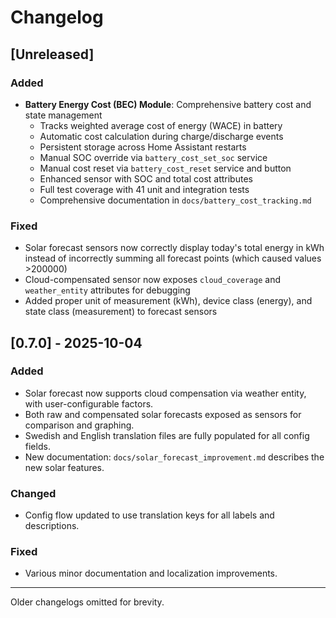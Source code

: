 # Changelog

## [Unreleased]
### Added
- **Battery Energy Cost (BEC) Module**: Comprehensive battery cost and state management
  - Tracks weighted average cost of energy (WACE) in battery
  - Automatic cost calculation during charge/discharge events
  - Persistent storage across Home Assistant restarts
  - Manual SOC override via `battery_cost_set_soc` service
  - Manual cost reset via `battery_cost_reset` service and button
  - Enhanced sensor with SOC and total cost attributes
  - Full test coverage with 41 unit and integration tests
  - Comprehensive documentation in `docs/battery_cost_tracking.md`

### Fixed
- Solar forecast sensors now correctly display today's total energy in kWh instead of incorrectly summing all forecast points (which caused values >200000)
- Cloud-compensated sensor now exposes `cloud_coverage` and `weather_entity` attributes for debugging
- Added proper unit of measurement (kWh), device class (energy), and state class (measurement) to forecast sensors

## [0.7.0] - 2025-10-04
### Added
- Solar forecast now supports cloud compensation via weather entity, with user-configurable factors.
- Both raw and compensated solar forecasts exposed as sensors for comparison and graphing.
- Swedish and English translation files are fully populated for all config fields.
- New documentation: `docs/solar_forecast_improvement.md` describes the new solar features.

### Changed
- Config flow updated to use translation keys for all labels and descriptions.

### Fixed
- Various minor documentation and localization improvements.

---

Older changelogs omitted for brevity.
